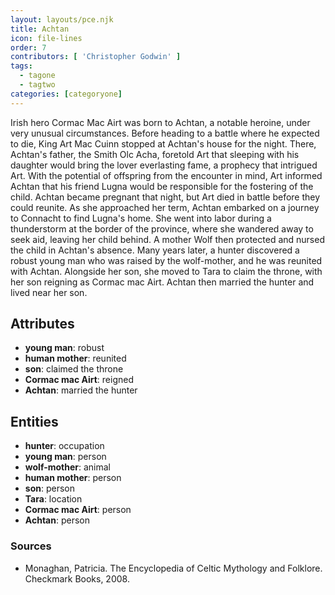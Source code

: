 ```yaml
---
layout: layouts/pce.njk
title: Achtan
icon: file-lines
order: 7
contributors: [ 'Christopher Godwin' ]
tags:
  - tagone
  - tagtwo
categories: [categoryone]
---
```

Irish hero Cormac Mac Airt was born to Achtan, a notable heroine, under very unusual circumstances. Before heading to a battle where he expected to die, King Art Mac Cuinn stopped at Achtan's house for the night. There, Achtan's father, the Smith Olc Acha, foretold Art that sleeping with his daughter would bring the lover everlasting fame, a prophecy that intrigued Art. With the potential of offspring from the encounter in mind, Art informed Achtan that his friend Lugna would be responsible for the fostering of the child. Achtan became pregnant that night, but Art died in battle before they could reunite. As she approached her term, Achtan embarked on a journey to Connacht to find Lugna's home. She went into labor during a thunderstorm at the border of the province, where she wandered away to seek aid, leaving her child behind. A mother Wolf then protected and nursed the child in Achtan's absence. Many years later, a hunter discovered a robust young man who was raised by the wolf-mother, and he was reunited with Achtan. Alongside her son, she moved to Tara to claim the throne, with her son reigning as Cormac mac Airt. Achtan then married the hunter and lived near her son.

## Attributes

- **young man**: robust
- **human mother**: reunited
- **son**: claimed the throne
- **Cormac mac Airt**: reigned
- **Achtan**: married the hunter

## Entities

- **hunter**: occupation
- **young man**: person
- **wolf-mother**: animal
- **human mother**: person
- **son**: person
- **Tara**: location
- **Cormac mac Airt**: person
- **Achtan**: person

### Sources

- Monaghan, Patricia. The Encyclopedia of Celtic Mythology and Folklore. Checkmark Books, 2008.

